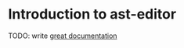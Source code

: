 # Introduction to ast-editor

TODO: write [great documentation](http://jacobian.org/writing/what-to-write/)
